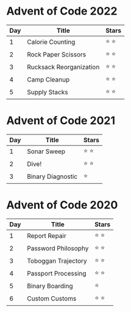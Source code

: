 # Advent of Code 2022

| Day | Title                   | Stars         |
| --- | ----------------------- | ------------- |
| 1   | Calorie Counting        | :star: :star: |
| 2   | Rock Paper Scissors     | :star: :star: |
| 3   | Rucksack Reorganization | :star: :star: |
| 4   | Camp Cleanup            | :star: :star: |
| 5   | Supply Stacks           | :star: :star: |

# Advent of Code 2021

| Day | Title             | Stars         |
| --- | ----------------- | ------------- |
| 1   | Sonar Sweep       | :star: :star: |
| 2   | Dive!             | :star: :star: |
| 3   | Binary Diagnostic | :star:        |

# Advent of Code 2020

| Day | Title               | Stars         |
| --- | ------------------- | ------------- |
| 1   | Report Repair       | :star: :star: |
| 2   | Password Philosophy | :star: :star: |
| 3   | Toboggan Trajectory | :star: :star: |
| 4   | Passport Processing | :star: :star: |
| 5   | Binary Boarding     | :star:        |
| 6   | Custom Customs      | :star: :star: |
